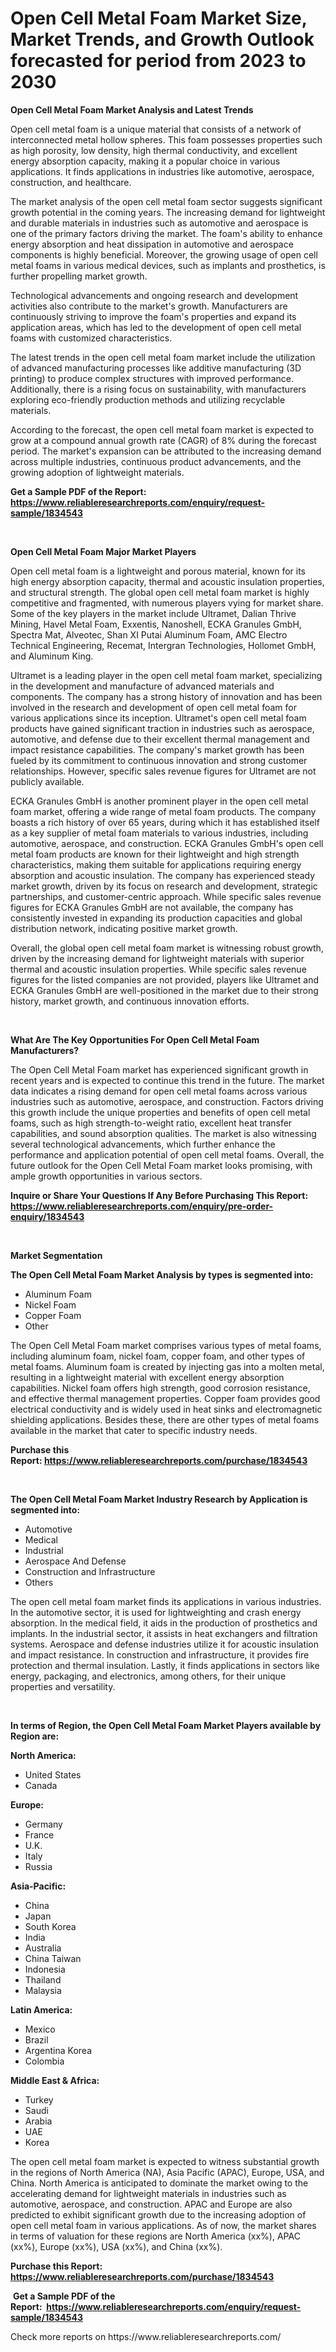 <p><h1>Open Cell Metal Foam Market Size, Market Trends, and Growth Outlook forecasted for period from 2023 to 2030</h1></p><p><strong>Open Cell Metal Foam Market Analysis and Latest Trends</strong></p>
<p><p>Open cell metal foam is a unique material that consists of a network of interconnected metal hollow spheres. This foam possesses properties such as high porosity, low density, high thermal conductivity, and excellent energy absorption capacity, making it a popular choice in various applications. It finds applications in industries like automotive, aerospace, construction, and healthcare.</p><p>The market analysis of the open cell metal foam sector suggests significant growth potential in the coming years. The increasing demand for lightweight and durable materials in industries such as automotive and aerospace is one of the primary factors driving the market. The foam's ability to enhance energy absorption and heat dissipation in automotive and aerospace components is highly beneficial. Moreover, the growing usage of open cell metal foams in various medical devices, such as implants and prosthetics, is further propelling market growth.</p><p>Technological advancements and ongoing research and development activities also contribute to the market's growth. Manufacturers are continuously striving to improve the foam's properties and expand its application areas, which has led to the development of open cell metal foams with customized characteristics.</p><p>The latest trends in the open cell metal foam market include the utilization of advanced manufacturing processes like additive manufacturing (3D printing) to produce complex structures with improved performance. Additionally, there is a rising focus on sustainability, with manufacturers exploring eco-friendly production methods and utilizing recyclable materials.</p><p>According to the forecast, the open cell metal foam market is expected to grow at a compound annual growth rate (CAGR) of 8% during the forecast period. The market's expansion can be attributed to the increasing demand across multiple industries, continuous product advancements, and the growing adoption of lightweight materials.</p></p>
<p><strong>Get a Sample PDF of the Report:&nbsp; <a href="https://www.reliableresearchreports.com/enquiry/request-sample/1834543">https://www.reliableresearchreports.com/enquiry/request-sample/1834543</a></strong></p>
<p>&nbsp;</p>
<p><strong>Open Cell Metal Foam Major Market Players</strong></p>
<p><p>Open cell metal foam is a lightweight and porous material, known for its high energy absorption capacity, thermal and acoustic insulation properties, and structural strength. The global open cell metal foam market is highly competitive and fragmented, with numerous players vying for market share. Some of the key players in the market include Ultramet, Dalian Thrive Mining, Havel Metal Foam, Exxentis, Nanoshell, ECKA Granules GmbH, Spectra Mat, Alveotec, Shan XI Putai Aluminum Foam, AMC Electro Technical Engineering, Recemat, Intergran Technologies, Hollomet GmbH, and Aluminum King.</p><p>Ultramet is a leading player in the open cell metal foam market, specializing in the development and manufacture of advanced materials and components. The company has a strong history of innovation and has been involved in the research and development of open cell metal foam for various applications since its inception. Ultramet's open cell metal foam products have gained significant traction in industries such as aerospace, automotive, and defense due to their excellent thermal management and impact resistance capabilities. The company's market growth has been fueled by its commitment to continuous innovation and strong customer relationships. However, specific sales revenue figures for Ultramet are not publicly available.</p><p>ECKA Granules GmbH is another prominent player in the open cell metal foam market, offering a wide range of metal foam products. The company boasts a rich history of over 65 years, during which it has established itself as a key supplier of metal foam materials to various industries, including automotive, aerospace, and construction. ECKA Granules GmbH's open cell metal foam products are known for their lightweight and high strength characteristics, making them suitable for applications requiring energy absorption and acoustic insulation. The company has experienced steady market growth, driven by its focus on research and development, strategic partnerships, and customer-centric approach. While specific sales revenue figures for ECKA Granules GmbH are not available, the company has consistently invested in expanding its production capacities and global distribution network, indicating positive market growth.</p><p>Overall, the global open cell metal foam market is witnessing robust growth, driven by the increasing demand for lightweight materials with superior thermal and acoustic insulation properties. While specific sales revenue figures for the listed companies are not provided, players like Ultramet and ECKA Granules GmbH are well-positioned in the market due to their strong history, market growth, and continuous innovation efforts.</p></p>
<p>&nbsp;</p>
<p><strong>What Are The Key Opportunities For Open Cell Metal Foam Manufacturers?</strong></p>
<p><p>The Open Cell Metal Foam market has experienced significant growth in recent years and is expected to continue this trend in the future. The market data indicates a rising demand for open cell metal foams across various industries such as automotive, aerospace, and construction. Factors driving this growth include the unique properties and benefits of open cell metal foams, such as high strength-to-weight ratio, excellent heat transfer capabilities, and sound absorption qualities. The market is also witnessing several technological advancements, which further enhance the performance and application potential of open cell metal foams. Overall, the future outlook for the Open Cell Metal Foam market looks promising, with ample growth opportunities in various sectors.</p></p>
<p><strong>Inquire or Share Your Questions If Any Before Purchasing This Report: <a href="https://www.reliableresearchreports.com/enquiry/pre-order-enquiry/1834543">https://www.reliableresearchreports.com/enquiry/pre-order-enquiry/1834543</a></strong></p>
<p>&nbsp;</p>
<p><strong>Market Segmentation</strong></p>
<p><strong>The Open Cell Metal Foam Market Analysis by types is segmented into:</strong></p>
<p><ul><li>Aluminum Foam</li><li>Nickel Foam</li><li>Copper Foam</li><li>Other</li></ul></p>
<p><p>The Open Cell Metal Foam market comprises various types of metal foams, including aluminum foam, nickel foam, copper foam, and other types of metal foams. Aluminum foam is created by injecting gas into a molten metal, resulting in a lightweight material with excellent energy absorption capabilities. Nickel foam offers high strength, good corrosion resistance, and effective thermal management properties. Copper foam provides good electrical conductivity and is widely used in heat sinks and electromagnetic shielding applications. Besides these, there are other types of metal foams available in the market that cater to specific industry needs.</p></p>
<p><strong>Purchase this Report:&nbsp;<a href="https://www.reliableresearchreports.com/purchase/1834543">https://www.reliableresearchreports.com/purchase/1834543</a></strong></p>
<p>&nbsp;</p>
<p><strong>The Open Cell Metal Foam Market Industry Research by Application is segmented into:</strong></p>
<p><ul><li>Automotive</li><li>Medical</li><li>Industrial</li><li>Aerospace And Defense</li><li>Construction and Infrastructure</li><li>Others</li></ul></p>
<p><p>The open cell metal foam market finds its applications in various industries. In the automotive sector, it is used for lightweighting and crash energy absorption. In the medical field, it aids in the production of prosthetics and implants. In the industrial sector, it assists in heat exchangers and filtration systems. Aerospace and defense industries utilize it for acoustic insulation and impact resistance. In construction and infrastructure, it provides fire protection and thermal insulation. Lastly, it finds applications in sectors like energy, packaging, and electronics, among others, for their unique properties and versatility.</p></p>
<p>&nbsp;</p>
<p><strong>In terms of Region, the Open Cell Metal Foam Market Players available by Region are:</strong></p>
<p>
    <p> <strong> North America: </strong>
        <ul>
            <li>United States</li>
            <li>Canada</li>
        </ul>
        </p> 
    <p> <strong> Europe: </strong>
        <ul>
            <li>Germany</li>
            <li>France</li>
            <li>U.K.</li>
            <li>Italy</li>
            <li>Russia</li>
        </ul>
        </p> 
    <p> <strong> Asia-Pacific: </strong>
        <ul>
            <li>China</li>
            <li>Japan</li>
            <li>South Korea</li>
            <li>India</li>
            <li>Australia</li>
            <li>China Taiwan</li>
            <li>Indonesia</li>
            <li>Thailand</li>
            <li>Malaysia</li>
        </ul>
        </p> 
    <p> <strong> Latin America: </strong>
        <ul>
            <li>Mexico</li>
            <li>Brazil</li>
            <li>Argentina Korea</li>
            <li>Colombia</li>
        </ul>
        </p> 
    <p> <strong> Middle East & Africa: </strong>
        <ul>
            <li>Turkey</li>
            <li>Saudi</li>
            <li>Arabia</li>
            <li>UAE</li>
            <li>Korea</li>
        </ul>
    </p>
    </p>
<p><p>The open cell metal foam market is expected to witness substantial growth in the regions of North America (NA), Asia Pacific (APAC), Europe, USA, and China. North America is anticipated to dominate the market owing to the accelerating demand for lightweight materials in industries such as automotive, aerospace, and construction. APAC and Europe are also predicted to exhibit significant growth due to the increasing adoption of open cell metal foam in various applications. As of now, the market shares in terms of valuation for these regions are North America (xx%), APAC (xx%), Europe (xx%), USA (xx%), and China (xx%).</p></p>
<p><strong>Purchase this Report: <a href="https://www.reliableresearchreports.com/purchase/1834543">https://www.reliableresearchreports.com/purchase/1834543</a></strong></p>
<p>&nbsp;<strong>Get a Sample PDF of the Report:&nbsp;&nbsp;<a href="https://www.reliableresearchreports.com/enquiry/request-sample/1834543">https://www.reliableresearchreports.com/enquiry/request-sample/1834543</a></strong></p>
<p><strong></strong></p>
<p>Check more reports on https://www.reliableresearchreports.com/</p>